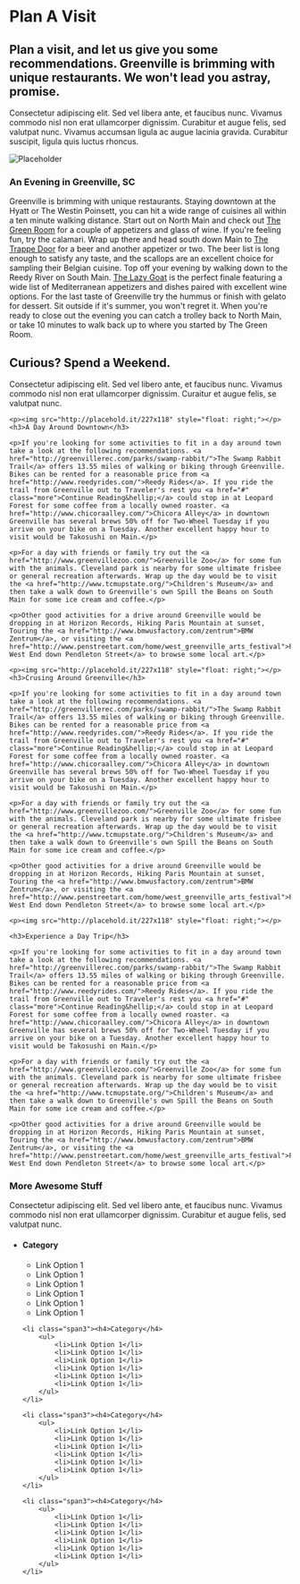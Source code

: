 # Plan A Visit

## Plan a visit, and let us give you some recommendations. Greenville is brimming with unique restaurants. We won't lead you astray, promise.

Consectetur adipiscing elit. Sed vel libera ante, et faucibus nunc. Vivamus commodo nisl non erat ullamcorper dignissim. Curabitur et augue felis, sed valutpat nunc. Vivamus accumsan ligula ac augue lacinia gravida. Curabitur suscipit, ligula quis luctus rhoncus.


![Placeholder](http://placehold.it/272x209) 
### An Evening in Greenville, SC

Greenville is brimming with unique restaurants. Staying downtown at the Hyatt or The Westin Poinsett, you can hit a wide range of cuisines all within a ten minute walking distance. Start out on North Main and check out [The Green Room](http://www.thegreenroomupstate.com/) for a couple of appetizers and glass of wine. If you're feeling fun, try the calamari. Wrap up there and head south down Main to [The Trappe Door](http://trappedoor.com/) for a beer and another appetizer or two. The beer list is long enough to satisfy any taste, and the scallops are an excellent choice for sampling their Belgian cuisine. Top off your evening by walking down to the Reedy River on South Main. [The Lazy Goat](http://thelazygoat.typepad.com/) is the perfect finale featuring a wide list of Mediterranean appetizers and dishes paired with excellent wine options. For the last taste of Greenville try the hummus or finish with gelato for dessert. Sit outside if it's summer, you won't regret it. When you're ready to close out the evening you can catch a trolley back to North Main, or take 10 minutes to walk back up to where you started by The Green Room.


## Curious? Spend a Weekend.

Consectetur adipiscing elit. Sed vel libero ante, et faucibus nunc. Vivamus commodo nisl non erat ullamcorper dignissim. Curaitur et augue felis, se valutpat nunc.


<div class="visit visit-1">
	
	<p><img src="http://placehold.it/227x118" style="float: right;"></p>
	<h3>A Day Around Downtown</h3>
	
	<p>If you're looking for some activities to fit in a day around town take a look at the following recommendations. <a href="http://greenvillerec.com/parks/swamp-rabbit/">The Swamp Rabbit Trail</a> offers 13.55 miles of walking or biking through Greenville. Bikes can be rented for a reasonable price from <a href="http://www.reedyrides.com/">Reedy Rides</a>. If you ride the trail from Greenville out to Traveler's rest you <a href="#" class="more">Continue Reading&hellip;</a> could stop in at Leopard Forest for some coffee from a locally owned roaster. <a href="http://www.chicoraalley.com/">Chicora Alley</a> in downtown Greenville has several brews 50% off for Two-Wheel Tuesday if you arrive on your bike on a Tuesday. Another excellent happy hour to visit would be Takosushi on Main.</p>

	<p>For a day with friends or family try out the <a href="http://www.greenvillezoo.com/">Greenville Zoo</a> for some fun with the animals. Cleveland park is nearby for some ultimate frisbee or general recreation afterwards. Wrap up the day would be to visit the <a href="http://www.tcmupstate.org/">Children's Museum</a> and then take a walk down to Greenville's own Spill the Beans on South Main for some ice cream and coffee.</p>

	<p>Other good activities for a drive around Greenville would be dropping in at Horizon Records, Hiking Paris Mountain at sunset, Touring the <a href="http://www.bmwusfactory.com/zentrum">BMW Zentrum</a>, or visiting the <a href="http://www.penstreetart.com/home/west_greenville_arts_festival">Far West End down Pendleton Street</a> to browse some local art.</p>
	
</div>

<div class="visit visit-2">
	
	<p><img src="http://placehold.it/227x118" style="float: right;"></p>
	<h3>Crusing Around Greenville</h3>
		
	<p>If you're looking for some activities to fit in a day around town take a look at the following recommendations. <a href="http://greenvillerec.com/parks/swamp-rabbit/">The Swamp Rabbit Trail</a> offers 13.55 miles of walking or biking through Greenville. Bikes can be rented for a reasonable price from <a href="http://www.reedyrides.com/">Reedy Rides</a>. If you ride the trail from Greenville out to Traveler's rest you <a href="#" class="more">Continue Reading&hellip;</a> could stop in at Leopard Forest for some coffee from a locally owned roaster. <a href="http://www.chicoraalley.com/">Chicora Alley</a> in downtown Greenville has several brews 50% off for Two-Wheel Tuesday if you arrive on your bike on a Tuesday. Another excellent happy hour to visit would be Takosushi on Main.</p>

	<p>For a day with friends or family try out the <a href="http://www.greenvillezoo.com/">Greenville Zoo</a> for some fun with the animals. Cleveland park is nearby for some ultimate frisbee or general recreation afterwards. Wrap up the day would be to visit the <a href="http://www.tcmupstate.org/">Children's Museum</a> and then take a walk down to Greenville's own Spill the Beans on South Main for some ice cream and coffee.</p>

	<p>Other good activities for a drive around Greenville would be dropping in at Horizon Records, Hiking Paris Mountain at sunset, Touring the <a href="http://www.bmwusfactory.com/zentrum">BMW Zentrum</a>, or visiting the <a href="http://www.penstreetart.com/home/west_greenville_arts_festival">Far West End down Pendleton Street</a> to browse some local art.</p>
	
	
</div>

<div class="visit visit-3">
	
	<p><img src="http://placehold.it/227x118" style="float: right;"></p>

	<h3>Experience a Day Trip</h3>
	
	<p>If you're looking for some activities to fit in a day around town take a look at the following recommendations. <a href="http://greenvillerec.com/parks/swamp-rabbit/">The Swamp Rabbit Trail</a> offers 13.55 miles of walking or biking through Greenville. Bikes can be rented for a reasonable price from <a href="http://www.reedyrides.com/">Reedy Rides</a>. If you ride the trail from Greenville out to Traveler's rest you <a href="#" class="more">Continue Reading&hellip;</a> could stop in at Leopard Forest for some coffee from a locally owned roaster. <a href="http://www.chicoraalley.com/">Chicora Alley</a> in downtown Greenville has several brews 50% off for Two-Wheel Tuesday if you arrive on your bike on a Tuesday. Another excellent happy hour to visit would be Takosushi on Main.</p>

	<p>For a day with friends or family try out the <a href="http://www.greenvillezoo.com/">Greenville Zoo</a> for some fun with the animals. Cleveland park is nearby for some ultimate frisbee or general recreation afterwards. Wrap up the day would be to visit the <a href="http://www.tcmupstate.org/">Children's Museum</a> and then take a walk down to Greenville's own Spill the Beans on South Main for some ice cream and coffee.</p>

	<p>Other good activities for a drive around Greenville would be dropping in at Horizon Records, Hiking Paris Mountain at sunset, Touring the <a href="http://www.bmwusfactory.com/zentrum">BMW Zentrum</a>, or visiting the <a href="http://www.penstreetart.com/home/west_greenville_arts_festival">Far West End down Pendleton Street</a> to browse some local art.</p>


</div>


### More Awesome Stuff

Consectetur adipiscing elit. Sed vel libero ante, et faucibus nunc. Vivamus commodo nisl non erat ullamcorper dignissim. Curabitur et augue felis, sed valutpat nunc.


<ul class="row">
	<li class="span3"><h4>Category</h4>
		<ul>
			<li>Link Option 1</li>
			<li>Link Option 1</li>
			<li>Link Option 1</li>
			<li>Link Option 1</li>
			<li>Link Option 1</li>
			<li>Link Option 1</li>
		</ul>
	</li>
	
	<li class="span3"><h4>Category</h4>
		<ul>
			<li>Link Option 1</li>
			<li>Link Option 1</li>
			<li>Link Option 1</li>
			<li>Link Option 1</li>
			<li>Link Option 1</li>
			<li>Link Option 1</li>
		</ul>
	</li>
	
	<li class="span3"><h4>Category</h4>
		<ul>
			<li>Link Option 1</li>
			<li>Link Option 1</li>
			<li>Link Option 1</li>
			<li>Link Option 1</li>
			<li>Link Option 1</li>
			<li>Link Option 1</li>
		</ul>
	</li>
	
	<li class="span3"><h4>Category</h4>
		<ul>
			<li>Link Option 1</li>
			<li>Link Option 1</li>
			<li>Link Option 1</li>
			<li>Link Option 1</li>
			<li>Link Option 1</li>
			<li>Link Option 1</li>
		</ul>
	</li>
	
</ul>
